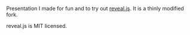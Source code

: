 
Presentation I made for fun and to try out [reveal.js](https://github.com/hakimel/reveal.js). It is a thinly modified fork. 

reveal.js is MIT licensed. 
